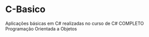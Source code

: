 # C-Basico
Aplicações básicas em C# realizadas no curso de 
C# COMPLETO Programação Orientada a Objetos 
